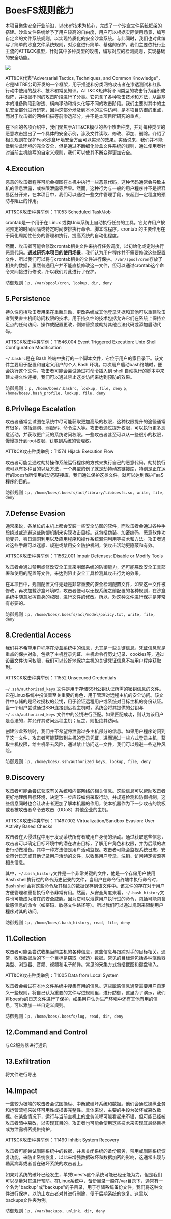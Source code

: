 # BoesFS规则能力

本项目聚焦安全行业前沿，以ebpf技术为核心，完成了一个沙盒文件系统框架的搭建。沙盒文件系统给予了用户较高的自由度，用户可以根据实际使用场景，编写自定义的文件系统规则，以实现特质化的安全沙盒系统。与此同时，我们也对此编写了简单的沙盒文件系统规则，对沙盒进行简单、基础的保护。我们主要依托行业主流的ATT&CK模型，针对其中多种类型的攻击，编写对应的检测规则，实现基础的安全功能。

![](../images/ATTACK.jpg)

ATT&CK代表"Adversarial Tactics, Techniques, and Common Knowledge"，它是MITRE公司开发的一个框架，用于描述和分类网络攻击者在渗透测试和红队行动中使用的战术、技术和常见知识。ATT&CK矩阵将不同类型的攻击行为组织成矩阵，并根据不同的攻击阶段进行了分类。它包含了各种攻击技术和方法，从最基本的准备阶段到渗透、横向移动和持久化等不同的攻击阶段。我们主要对其中的主机安全部分进行研究，因为这部分涉及到本地的文件访问，是本项目防御的重点，而对于攻击者的网络扫描等前渗透部分，并不是本项目所研究的重点。

在下面的各项介绍中，我们聚焦于ATT&CK模型的各个攻击种类，并对每种类型的恶意攻击提出了一个具体的安全示例，涉及文件读取、修改、添加、删除。介绍了相关规则在保护FaaS沙盒环境安全方面可以实现的效果。实话说来，我们并不能做到沙盒环境的完全安全，但是通过不断细化沙盒文件系统的规则，通过使用者针对当前主机编写的自定义规则，我们可以使其不断变得更加安全。

## 4.Execution

恶意的攻击者程序可能会视图在本机中执行一些恶意代码，这种代码通常会导致主机的信息泄露，或权限泄露等后果。然而，这种行为与一般的用户程序并不是很容易区分开来，在本项目中，我们可以通过一些文件管理手段，来起到一定程度的预防与阻止的作用。

ATT&CK攻击种类举例：T1053 Scheduled Task/Job

crontab是一个用于在 Linux 或类Unix系统上自动执行任务的工具。它允许用户按照预定的时间间隔或特定时间安排执行命令、脚本或程序。crontab 的主要作用在于简化周期性任务的管理和执行，提高系统的自动化程度。

然而，攻击者可能会修改crontab相关文件来执行任务调度，以初始化或定时执行恶意代码。**通过研究本项目的使用场景**，我们认为用户程序并不需要修改这些配置文件，所以我们可以将与crontab相关的文件进行保护。`/var/spool/cron`存放了相关的数据，虽然普通用户并不能直接修改这一文件，但可以通过crontab这个命令来间接进行修改，所以我们对此进行了保护。

防御规则：`p, /var/spool/cron, lookup, dir, deny`

## 5.Persistence

持久性包括攻击者用来在重新启动、更改系统或其他登录凭据和其他可以重建攻击者到受害主机间访问权限的技术。用于持久性的技术包括允许它们在系统上保持立足点的任何访问、操作或配置更改，例如替换或劫持其他合法代码或添加启动代码。

ATT&CK攻击种类举例：T1546.004 Event Triggered Execution: Unix Shell Configuration Modification

`~/.bashrc`是在 Bash 终端中执行的一个脚本文件，它位于用户的家目录下。该文件主要用于配置和自定义用户的个人 Bash 环境。每次用户启动bash终端时，便会执行这个文件，攻击者可能会尝试通过将命令插入到 shell 自动执行的脚本中来建立持久性连接，我们可以通过禁止这类访问来达到预防的效果。

防御规则：
`p, /home/boes/.bashrc, lookup, file, deny`
`p, /home/boes/.bash_profile, lookup, file, deny`

## 6.Privilege Escalation

攻击者通常会试图在系统中尽可能获取更加高级的权限，这种权限提升的途径通常有很多，包括漏洞、弱密码、命令注入等。攻击者通过提升权限，可以执行更多恶意活动，并获取更广泛的系统访问权限。一些攻击者甚至可以从一些很小的权限，慢慢提升到root权限，获取到系统的管理权。

ATT&CK攻击种类举例：T1574 Hijack Execution Flow

攻击者可能会通过劫持操作系统运行程序的方式来执行自己的恶意代码。劫持执行流可以有多种目的以及方法，一个典型的例子就是劫持动态链接库，特别是正在运行的boesfs所使用的动态链接库，我们通过保护这类文件，就可以达到保护FaaS程序的目的。

防御规则：`p, /home/boes/.boesfs/acl/library/libboesfs.so, write, file, deny`

## 7.Defense Evasion

通常来说，各单位的主机上都会安装一些安全防御的软件，而攻击者会通过各种手段绕过或逃避这些防御机制来实现攻击目标。这包括伪装、加密编码、恶意软件功能变异、零日漏洞利用以及应用程序和操作系统漏洞利用等技术和方法。攻击者通过这些手段可以迷惑、规避或禁用安全防护机制，使攻击活动更隐蔽和有效。

ATT&CK攻击种类举例：T1562.001 Impair Defenses: Disable or Modify Tools

攻击者会通过禁用或修改安全工具来削弱系统的防御能力，还可能篡改安全工具部署和使用的配置等文件，来达到阻止安全工具检测其攻击行为的效果。

在本项目中，规则配置文件无疑是非常重要的安全检测配置文件，如果这一文件被修改，再次加载沙盒环境时，攻击者便可以无视系统之前配置的各种规则，在沙盒系统中随意发挥自身的权限，进行文件的修改。所以，对这种文件进行保护是非常有必要的。

防御规则：`p, /home/boes/.boesfs/acl/model/policy.txt, write, file, deny`
## 8.Credential Access

我们并不希望用户程序在沙盒系统中的信息，尤其是一些关键信息。凭证信息就是重点的保护对象，包括了主机登录凭证、主机命令行历史记录、cookies等，通过设置文件访问权限，我们可以较好地保护主机的关键凭证信息不被用户程序获取到。

ATT&CK攻击种类举例：T1552 Unsecured Credentials

`~/.ssh/authorized_keys` 文件是用于存储SSH公钥认证所需的密钥信息的文件。它在Linux系统中扮演着至关重要的角色，用于管理对远程主机的安全访问。该文件中存储的是经过授权的公钥，用于验证远程用户或系统对目标主机的身份认证。当一个用户尝试通过SSH连接到远程主机时，系统会将其提供的公钥与 `~/.ssh/authorized_keys` 文件中的公钥进行匹配。如果匹配成功，则认为该用户是合法的，并允许其访问远程主机；反之，则拒绝其访问。

创建沙盒系统时，我们并不希望将泄露过多主机部分的信息。如果用户程序访问到了这一文件，攻击者可能获取到主机的登录凭证，进而通过一些方式登录主机，获取主机权限，给主机带去风险，通过禁止访问这一文件，我们可以规避一些这种风险。

防御规则：`p, /home/boes/.ssh/authorized_keys, lookup, file, deny`

## 9.Discovery

攻击者可能会尝试获取有关系统和内部网络的相关信息。这些信息可以帮助攻击者更好地理解目标环境，决定下一步应该如何采取行动，并规避检测和防御机制，这些信息同时也会让攻击者更加了解本机器的作用，使本机器作为下一步攻击的跳板或者被攻击者命令去攻击（DDoS）其他企业的主机。

ATT&CK攻击种类举例：T1497.002 Virtualization/Sandbox Evasion: User Activity Based Checks

攻击者在入侵过程中用于发现系统所有者或用户身份的活动。通过获取这些信息，攻击者可以确定目标环境中的潜在攻击目标，了解用户角色和权限，并为后续的攻击行动做准备。其中一种方法便是用户活动监视。攻击者可能会监视系统日志、安全审计日志或其他记录用户活动的文件，以收集用户登录、注销、访问特定资源等相关信息。

其中，`~/.bash_history`文件是一个非常关键的文件，他是一个存储用户使用Bash shell执行过的命令历史记录的文件，当用户在命令行终端中执行命令时，Bash shell会将这些命令及其相关的数据保存到该文件中。该文件的存在对于用户方便管理和重复执行命令非常有用。然而，从安全角度来看，`~/.bash_history`文件也可能成为潜在的安全威胁。因为它可以泄露用户执行过的命令，包括可能包含敏感信息的命令（如密码、敏感文件路径等）。所以我们可以通过规则来限制用户程序对其的访问。

防御规则：`p, /home/boes/.bash_history, read, file, deny`

## 11.Collection

攻击者可能会尝试收集当前主机的各种信息，这些信息与跟踪对手的目标相关。通常，收集数据后的下一个目标是窃取（渗透）数据。常见的目标源包括各种驱动器类型、浏览器、音频、视频和电子邮件。常见的采集方式包括截图和键盘输入。

ATT&CK攻击种类举例：T1005 Data from Local System

攻击者会尝试在本地文件系统中搜集有用的信息。这些敏感信息通常需要用户自定义一些规则，将自己认为重要的文件写进规则里，进行防御，这里为了演示，我们将boesfs的日志文件进行了保护，如果用户认为生产环境中还有其他有用的信息，可以添加一些自定义规则。

防御规则：`p, /home/boes/.boesfs/log, read, dir, deny`

## 12.Command and Control

与C2服务器进行通讯

## 13.Exfiltration

将文件进行导出

## 14.Impact

一些较为极端的攻击者会试图操纵、中断或破坏系统和数据。他们会通过操纵业务和运营流程来破坏可用性或损害完整性。具体来说，主要的手段为破坏或篡改数据。在某些情况下，运行与当前主机上的业务流程可能看起来不错，但可能已经被攻击者暗中篡改，以实现其目的。攻击者也可能会使用这些技术来实现其最终目标或为泄露机密提供掩护。

ATT&CK攻击种类举例：T1490 Inhibit System Recovery

攻击者可能尝试删除系统中的数据，并且关闭系统的备份服务，禁用或删除系统恢复功能，来防止系统恢复，以此来增强数据破坏和数据加密的影响，这通常出现与勒索病毒或者旨在破坏系统的攻击者上。

如果对系统的破坏已经发生，单凭boesfs这个系统可能已经无能为力，但是我们可以尽量对其进行预防。在Linux系统中，备份目录一般在/var目录下，通常有一个名为"backup"或"backups"的子目录，用于存储系统备份文件。我们将这种文件进行保护，以防止攻击者对其进行删除，便于后期系统的恢复。这里以backups文件夹为例。

防御规则：`p, /var/backups, unlink, dir, deny`